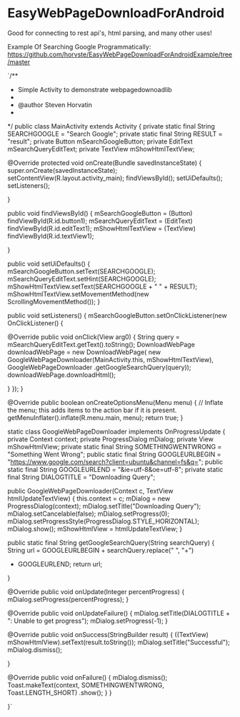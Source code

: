 EasyWebPageDownloadForAndroid
=============================

Good for connecting to rest api's, html parsing, and many other uses!

Example Of Searching Google Programmatically: https://github.com/horvste/EasyWebPageDownloadForAndroidExample/tree/master


`/**
* Simple Activity to demonstrate webpagedownoadlib
*
* @author Steven Horvatin
*
*/
public class MainActivity extends Activity {
private static final String SEARCHGOOGLE = "Search Google";
private static final String RESULT = "result";
private Button mSearchGoogleButton;
private EditText mSearchQueryEditText;
private TextView mShowHtmlTextView;

@Override
protected void onCreate(Bundle savedInstanceState) {
super.onCreate(savedInstanceState);
setContentView(R.layout.activity_main);
findViewsById();
setUiDefaults();
setListeners();

}

public void findViewsById() {
mSearchGoogleButton = (Button) findViewById(R.id.button1);
mSearchQueryEditText = (EditText) findViewById(R.id.editText1);
mShowHtmlTextView = (TextView) findViewById(R.id.textView1);

}

public void setUiDefaults() {
mSearchGoogleButton.setText(SEARCHGOOGLE);
mSearchQueryEditText.setHint(SEARCHGOOGLE);
mShowHtmlTextView.setText(SEARCHGOOGLE + " " + RESULT);
mShowHtmlTextView.setMovementMethod(new ScrollingMovementMethod());
}

public void setListeners() {
mSearchGoogleButton.setOnClickListener(new OnClickListener() {

@Override
public void onClick(View arg0) {
String query = mSearchQueryEditText.getText().toString();
DownloadWebPage downloadWebPage = new DownloadWebPage(
new GoogleWebPageDownloader(MainActivity.this,
mShowHtmlTextView), GoogleWebPageDownloader
.getGoogleSearchQuery(query));
downloadWebPage.downloadHtml();

}
});
}

@Override
public boolean onCreateOptionsMenu(Menu menu) {
// Inflate the menu; this adds items to the action bar if it is present.
getMenuInflater().inflate(R.menu.main, menu);
return true;
}

static class GoogleWebPageDownloader implements OnProgressUpdate {
private Context context;
private ProgressDialog mDialog;
private View mShowHtmlView;
private static final String SOMETHINGWENTWRONG = "Something Went Wrong";
public static final String GOOGLEURLBEGIN = "https://www.google.com/search?client=ubuntu&channel=fs&q=";
public static final String GOOGLEURLEND = "&ie=utf-8&oe=utf-8";
private static final String DIALOGTITLE = "Downloading Query";

public GoogleWebPageDownloader(Context c, TextView htmlUpdateTextView) {
this.context = c;
mDialog = new ProgressDialog(context);
mDialog.setTitle("Downloading Query");
mDialog.setCancelable(false);
mDialog.setProgress(0);
mDialog.setProgressStyle(ProgressDialog.STYLE_HORIZONTAL);
mDialog.show();
mShowHtmlView = htmlUpdateTextView;
}

public static final String getGoogleSearchQuery(String searchQuery) {
String url = GOOGLEURLBEGIN + searchQuery.replace(" ", "+")
+ GOOGLEURLEND;
return url;

}

@Override
public void onUpdate(Integer percentProgress) {
mDialog.setProgress(percentProgress);
}

@Override
public void onUpdateFailure() {
mDialog.setTitle(DIALOGTITLE + ": Unable to get progress");
mDialog.setProgress(-1);
}

@Override
public void onSuccess(StringBuilder result) {
((TextView) mShowHtmlView).setText(result.toString());
mDialog.setTitle("Successful");
mDialog.dismiss();

}

@Override
public void onFailure() {
mDialog.dismiss();
Toast.makeText(context, SOMETHINGWENTWRONG, Toast.LENGTH_SHORT)
.show();
}
}

}`

